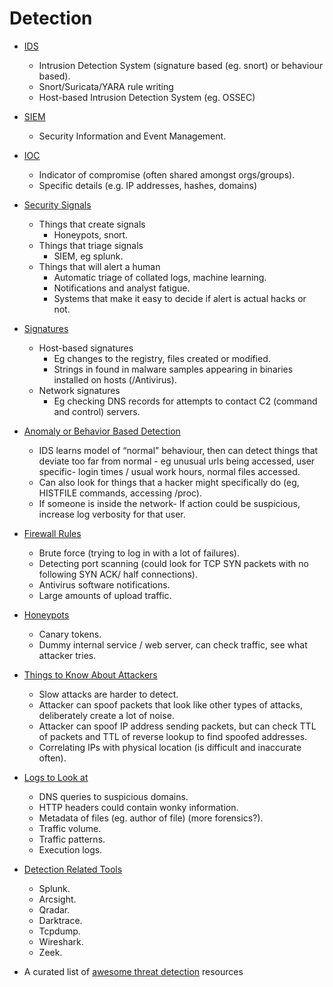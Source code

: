 # Detection
  - [IDS](./01_IDS.md)
    - Intrusion Detection System (signature based (eg. snort) or behaviour based).
    - Snort/Suricata/YARA rule writing
    - Host-based Intrusion Detection System (eg. OSSEC)
  
  - [SIEM](./02_SIEM.md)
    - Security Information and Event Management.
  
  - [IOC](./03_IOC.md) 
    - Indicator of compromise (often shared amongst orgs/groups).
    - Specific details (e.g. IP addresses, hashes, domains)
  
  - [Security Signals](./04_Security_Signals.md)
    - Things that create signals
        - Honeypots, snort.
    - Things that triage signals
        - SIEM, eg splunk.
    - Things that will alert a human 
        - Automatic triage of collated logs, machine learning.
        - Notifications and analyst fatigue.
        - Systems that make it easy to decide if alert is actual hacks or not.
  
  - [Signatures](./05_Signatures.md)
    - Host-based signatures
        - Eg changes to the registry, files created or modified.
        - Strings in found in malware samples appearing in binaries installed on hosts (/Antivirus).
    - Network signatures
        - Eg checking DNS records for attempts to contact C2 (command and control) servers. 
  
  - [Anomaly or Behavior Based Detection](./06_Anomaly_or_Behavior_Based_Detection.md)
    - IDS learns model of “normal” behaviour, then can detect things that deviate too far from normal - eg unusual urls being accessed, user specific- login times / usual work hours, normal files accessed.  
    - Can also look for things that a hacker might specifically do (eg, HISTFILE commands, accessing /proc).
    - If someone is inside the network- If action could be suspicious, increase log verbosity for that user.
  
  - [Firewall Rules](./07_Firewall_Rules.md)
    - Brute force (trying to log in with a lot of failures).
    - Detecting port scanning (could look for TCP SYN packets with no following SYN ACK/ half connections).
    - Antivirus software notifications.
    - Large amounts of upload traffic.
  
  - [Honeypots](./08_Honeypots.md)
    - Canary tokens.
    - Dummy internal service / web server, can check traffic, see what attacker tries.
  
  - [Things to Know About Attackers](./09_Things_to_Know_About_Attackers.md)
    - Slow attacks are harder to detect.
    - Attacker can spoof packets that look like other types of attacks, deliberately create a lot of noise.
    - Attacker can spoof IP address sending packets, but can check TTL of packets and TTL of reverse lookup to find spoofed addresses.
    - Correlating IPs with physical location (is difficult and inaccurate often).
  
  - [Logs to Look at](./10_Logs_to_Look_at.md)
    - DNS queries to suspicious domains.
    - HTTP headers could contain wonky information.
    - Metadata of files (eg. author of file) (more forensics?).
    - Traffic volume.
    - Traffic patterns.
    - Execution logs.
  
  - [Detection Related Tools](./11_Detection_Related_Tools.md)
    - Splunk.
    - Arcsight.
    - Qradar.
    - Darktrace.
    - Tcpdump.
    - Wireshark.
    - Zeek.
  
  - A curated list of [awesome threat detection](https://github.com/0x4D31/awesome-threat-detection) resources  
<br>